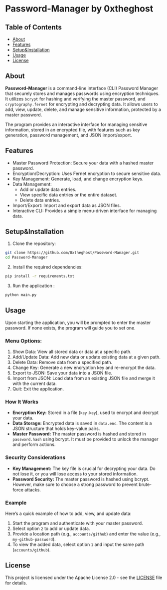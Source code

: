 # Password-Manager by 0xtheghost
## Table of Contents

- [About](#About)
- [Features](#Features)
- [Setup&Installation](#Setup&Installation)
- [Usage](#Usage)
- [License](#License)

## About

**Password-Manager** is a command-line interface (CLI) Password Manager that securely stores and manages passwords using encryption techniques. It utilizes `bcrypt` for hashing and verifying the master password, and `cryptography.fernet` for encrypting and decrypting data. It allows users to add, view, update, delete, and manage sensitive information, protected by a master password.

The program provides an interactive interface for managing sensitive information, stored in an encrypted file, with features such as key generation, password management, and JSON import/export.

## Features

- Master Password Protection: Secure your data with a hashed master password.
- Encryption/Decryption: Uses Fernet encryption to secure sensitive data.
- Key Management: Generate, load, and change encryption keys.
- Data Management:
    - Add or update data entries.
    - View specific data entries or the entire dataset.
    - Delete data entries.
- Import/Export: Import and export data as JSON files.
- Interactive CLI: Provides a simple menu-driven interface for managing data.

## Setup&Installation
1. Clone the repository:
``` bash
git clone https://github.com/0xtheghost/Password-Manager.git
cd Password-Manager
```
2. Install the required dependencies:
``` bash
pip install -r requirements.txt
```
3. Run the application :
``` bash
python main.py
```

## Usage

Upon starting the application, you will be prompted to enter the master password. If none exists, the program will guide you to set one.

### Menu Options:
1. Show Data: View all stored data or data at a specific path.
2. Add/Update Data: Add new data or update existing data at a given path.
3. Delete Data: Remove data from a specified path.
4. Change Key: Generate a new encryption key and re-encrypt the data.
5. Export to JSON: Save your data into a JSON file.
6. Import from JSON: Load data from an existing JSON file and merge it with the current data.
7. Quit: Exit the application.
### How It Works
- **Encryption Key:** Stored in a file (`key.key`), used to encrypt and decrypt your data.
- **Data Storage:** Encrypted data is saved in `data.enc`. The content is a JSON structure that holds key-value pairs.
- **Master Password:** The master password is hashed and stored in `password.hash` using bcrypt. It must be provided to unlock the manager and perform actions.
### Security Considerations
- **Key Management:** The key file is crucial for decrypting your data. Do not lose it, or you will lose access to your stored information.
- **Password Security:** The master password is hashed using bcrypt. However, make sure to choose a strong password to prevent brute-force attacks.
### Example
Here’s a quick example of how to add, view, and update data:
1. Start the program and authenticate with your master password.
2. Select option `2` to add or update data.
3. Provide a location path (e.g., `accounts/github`) and enter the value (e.g., `my-github-password`).
4. To view the added data, select option `1` and input the same path (`accounts/github`).

## License
This project is licensed under the Apache License 2.0 - see the [LICENSE](https://github.com/0xtheghost/Password-Manager/blob/main/LICENSE) file for details.